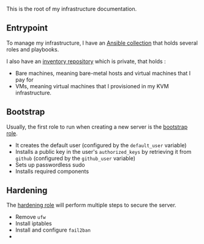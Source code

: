 
This is the root of my infrastructure documentation.

## Entrypoint

To manage my infrastructure, I have an [Ansible collection](https://github.com/jonsible/iac) that holds several roles and playbooks.

I also have an [inventory repository](https://github.com/jonsible/inventory) which is private, that holds :
- Bare machines, meaning bare-metal hosts and virtual machines that I pay for
- VMs, meaning virtual machines that I provisioned in my KVM infrastructure.

## Bootstrap

Usually, the first role to run when creating a new server is the [bootstrap role](https://github.com/jonsible/iac/tree/master/roles/bootstrap).

- It creates the default user (configured by the `default_user` variable)
- Installs a public key in the user's `authorized_keys` by retrieving it from `github` (configured by the `github_user` variable)
- Sets up passwordless sudo
- Installs required components

## Hardening

The [hardening role](https://github.com/jonsible/iac/tree/master/roles/hardening) will perform multiple steps to secure the server.

- Remove `ufw`
- Install iptables
- Install and configure `fail2ban`
- 